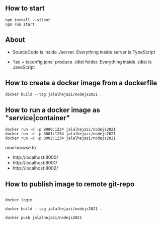## How to start

```
npm install --silent
npm run start

```

## About 

* SourceCode is inside ./server. Everything inside server is TypeScript

* 'tsc + tsconfig.jons' produce ./dist folder. Everything inside ./dist is JavaScript 


## How to create a docker image from a dockerfile

```
docker build --tag jalalhejazi/nodejs2021 .

```


## How to run a docker image as "service|container"

```
docker run -d -p 8000:1234 jalalhejazi/nodejs2021
docker run -d -p 8001:1234 jalalhejazi/nodejs2021
docker run -d -p 8002:1234 jalalhejazi/nodejs2021

```

now browse to 

* http://localhost:8000/
* http://localhost:8001/
* http://localhost:8002/


## How to publish image to remote git-repo

```

docker login

docker build --tag jalalhejazi/nodejs2021 .

docker push jalalhejazi/nodejs2021

```

